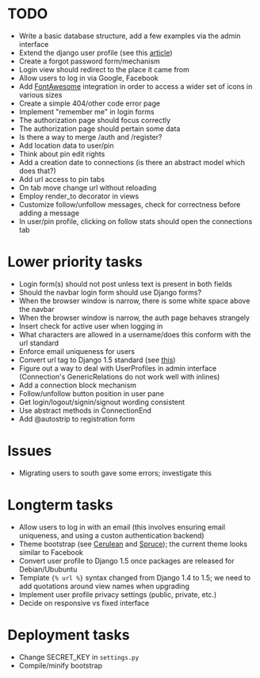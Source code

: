 TODO
====

* Write a basic database structure, add a few examples via the admin interface
* Extend the django user profile (see this [article](http://gistflow.com/posts/725-how-to-extend-the-behaviour-of-the-user-class-in-django-1-5))
* Create a forgot password form/mechanism
* Login view should redirect to the place it came from
* Allow users to log in via Google, Facebook
* Add [FontAwesome](http://fortawesome.github.io/Font-Awesome/) integration in order to access a wider set of icons in various sizes
* Create a simple 404/other code error page
* Implement "remember me" in login forms
* The authorization page should focus correctly
* The authorization page should pertain some data
* Is there a way to merge /auth and /register?
* Add location data to user/pin
* Think about pin edit rights
* Add a creation date to connections (is there an abstract model which does that?)
* Add url access to pin tabs
* On tab move change url without reloading
* Employ render_to decorator in views
* Customize follow/unfollow messages, check for correctness before adding a message
* In user/pin profile, clicking on follow stats should open the connections tab

Lower priority tasks
====================

* Login form(s) should not post unless text is present in both fields
* Should the navbar login form should use Django forms?
* When the browser window is narrow, there is some white space above the navbar
* When the browser window is narrow, the auth page behaves strangely
* Insert check for active user when logging in
* What characters are allowed in a username/does this conform with the url standard
* Enforce email uniqueness for users
* Convert url tag to Django 1.5 standard (see [this](http://nomulous.com/blog/easily-adopt-djangos-new-url-template-syntax/))
* Figure out a way to deal with UserProfiles in admin interface (Connection's GenericRelations do not work well with inlines)
* Add a connection block mechanism
* Follow/unfollow button position in user pane
* Get login/logout/signin/signout wording consistent
* Use abstract methods in ConnectionEnd
* Add @autostrip to registration form

Issues
======

* Migrating users to south gave some errors; investigate this

Longterm tasks
==============

* Allow users to log in with an email (this involves ensuring email uniqueness, and using a custon authentication backend)
* Theme bootstrap (see [Cerulean](http://bootswatch.com/cerulean/) and [Spruce](http://bootswatch.com/spruce/)); the current theme looks similar to Facebook
* Convert user profile to Django 1.5 once packages are released for Debian/Ububuntu
* Template ```{% url %}``` syntax changed from Django 1.4 to 1.5; we need to add quotations around view names when upgrading
* Implement user profile privacy settings (public, private, etc.)
* Decide on responsive vs fixed interface

Deployment tasks
================

* Change SECRET_KEY in ```settings.py```
* Compile/minify bootstrap

